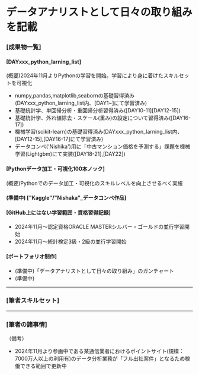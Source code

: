 # データアナリストとして日々の取り組みを記載
### [成果物一覧]
#### [DAYxxx_python_larning_list]
(概要)2024年11月よりPythonの学習を開始。学習により身に着けたスキルセットを可視化
- numpy,pandas,matplotlib,seabornの基礎習得済み(DAYxxx_python_larning_list内、[DAY1~]にて学習済み)
- 基礎統計学、単回帰分析・重回帰分析習得済み([DAY10-11][DAY12-15])
- 基礎統計学、外れ値除去・スケール(重み)の設定について習得済み([DAY16-17])
- 機械学習(scikit-learn)の基礎習得済み(DAYxxx_python_larning_list内、[DAY12-15],[DAY16-17]にて学習済み)
- データコンペ('Nishika')用に「中古マンション価格を予測する」課題を機械学習(Lightgbm)にて実装([DAY18-21],[DAY22])

#### [Pythonデータ加工・可視化100本ノック]
(概要)Pythonでのデータ加工・可視化のスキルレベルを向上させるべく実施

#### (準備中) ["Kaggle"/"Nishaka"_データコンペ作品]


#### [GitHub上にはない学習範囲・資格習得記録]
- 2024年11月～認定資格ORACLE MASTERシルバー・ゴールドの並行学習開始
- 2024年11月～統計検定3級・2級の並行学習開始

#### [ポートフォリオ制作]
- (準備中)「データアナリストとして日々の取り組み」のガンチャート
- (準備中) 

---
### [筆者スキルセット]

---
### [筆者の諸事情]
（備考）<br>
- 2024年11月より参画中である某通信業者におけるポイントサイト(規模：7000万人以上の利用有)のデータ分析業務が「フル出社案件」となるため稼働できる範囲で更新中
